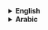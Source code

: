 <details>
<summary><b>English</b></summary>

## Who me ?
- **Hi, I'm NazF 🩸**
- **I'm 16 years old ♾️**
- **I'm a programmer 🖥️ :**
  - **JavaScript** ![JavaScript](https://img.shields.io/badge/JavaScript-yellow?style=flat-square&logo=javascript&logoColor=white)
  - **Python** ![Python](https://img.shields.io/badge/Python-yellow?style=flat-square&logo=python&logoColor=white)
  - **HTML** ![HTML](https://img.shields.io/badge/HTML-yellow?style=flat-square&logo=html5&logoColor=white)
  - **CSS** ![CSS](https://img.shields.io/badge/CSS-yellow?style=flat-square&logo=css3&logoColor=white)
  - **PHP** ![PHP](https://img.shields.io/badge/PHP-yellow?style=flat-square&logo=php&logoColor=white)
- **Social media 🔓 :**
  - **Discord 🔰 :** 🔒
  - **Instagram 🔰 :** 🔒
  - **Other.. 🔰 :** 🔒

</details>

<details>
<summary><b>Arabic</b></summary>

## من أنا ؟
- **مرحبًا، أنا نازف 🩸**
- **عمري 16 سنة ♾️**
- **أنا مبرمج 🖥️ :**
  - **جافا سكريبت** ![JavaScript](https://img.shields.io/badge/JavaScript-yellow?style=flat-square&logo=javascript&logoColor=white)
  - **بايثون** ![Python](https://img.shields.io/badge/Python-yellow?style=flat-square&logo=python&logoColor=white)
  - **HTML** ![HTML](https://img.shields.io/badge/HTML-yellow?style=flat-square&logo=html5&logoColor=white)
  - **CSS** ![CSS](https://img.shields.io/badge/CSS-yellow?style=flat-square&logo=css3&logoColor=white)
  - **PHP** ![PHP](https://img.shields.io/badge/PHP-yellow?style=flat-square&logo=php&logoColor=white)
- **وسائل التواصل الاجتماعي 🔓 :**
  - **ديسكورد 🔰 :** 🔒
  - **إنستغرام 🔰 :** 🔒
  - **أخرى.. 🔰 :** 🔒

</details>
